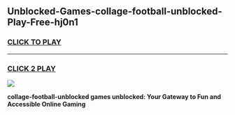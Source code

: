 
## Unblocked-Games-collage-football-unblocked-Play-Free-hj0n1
<h3>
<a href="https://premium76.site?title=collage-football-unblocked&ref=10A">CLICK TO PLAY</a></h3>
<hr>

<h3>
<a href="https://premium76.site?title=collage-football-unblocked&ref=10A">CLICK 2 PLAY</a>
  
</h3>

<a href="https://premium76.site?title=collage-football-unblocked&ref=10A"><img src="https://clearcache.store/games.png"></a>


**collage-football-unblocked games unblocked: Your Gateway to Fun and Accessible Online Gaming**
